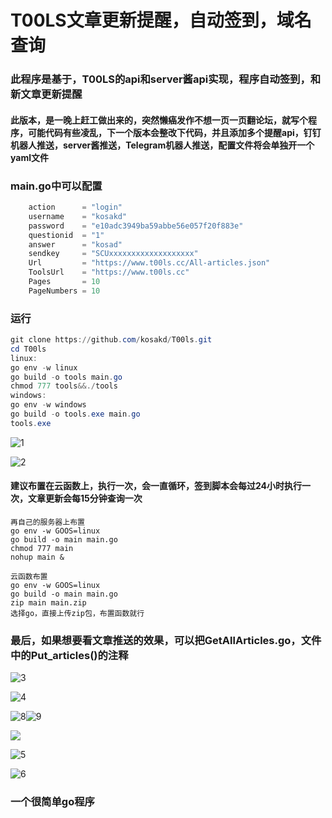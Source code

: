# T00LS文章更新提醒，自动签到，域名查询

### 此程序是基于，T00LS的api和server酱api实现，程序自动签到，和新文章更新提醒



#### 此版本，是一晚上赶工做出来的，突然懒癌发作不想一页一页翻论坛，就写个程序，可能代码有些凌乱，下一个版本会整改下代码，并且添加多个提醒api，钉钉机器人推送，server酱推送，Telegram机器人推送，配置文件将会单独开一个yaml文件

### main.go中可以配置

```go
	action      = "login"
	username    = "kosakd"                                                  //用户名
	password    = "e10adc3949ba59abbe56e057f20f883e"                        //密码md5 32位
	questionid  = "1"                                                       //安全问题ID，默认0为未设置
	answer      = "kosad"                                                  	//安全问题答案
	sendkey     = "SCUxxxxxxxxxxxxxxxxxxx" 									//Server酱sendkey
	Url         = "https://www.t00ls.cc/All-articles.json"                  //api的url
	ToolsUrl    = "https://www.t00ls.cc"                                    //tools的url
	Pages       = 10                                                        //获取的页数
	PageNumbers = 10                                                        //每页获取多少条数据
```





### 运行

```powershell
git clone https://github.com/kosakd/T00ls.git
cd T00ls
linux:
go env -w linux
go build -o tools main.go
chmod 777 tools&&./tools
windows:
go env -w windows
go build -o tools.exe main.go
tools.exe
```



![1](image/1.png)

![2](image/2.png)



#### 建议布置在云函数上，执行一次，会一直循环，签到脚本会每过24小时执行一次，文章更新会每15分钟查询一次

```shell
再自己的服务器上布置
go env -w GOOS=linux
go build -o main main.go
chmod 777 main
nohup main &
```

```shell
云函数布置
go env -w GOOS=linux
go build -o main main.go
zip main main.zip
选择go，直接上传zip包，布置函数就行
```

### 最后，如果想要看文章推送的效果，可以把GetAllArticles.go，文件中的Put_articles()的注释

![3](image/3.png)



![4](image/4.png)

![8](image/8.png)![9](image/9.png)



![](image/7.png)

![5](image/5.png)



![6](image/6.png)



### 一个很简单go程序
